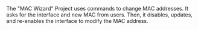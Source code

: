The "MAC Wizard" Project uses commands to change MAC addresses. It asks for the interface and new MAC from users. Then, it disables, updates, and re-enables the interface to modify the MAC address.
